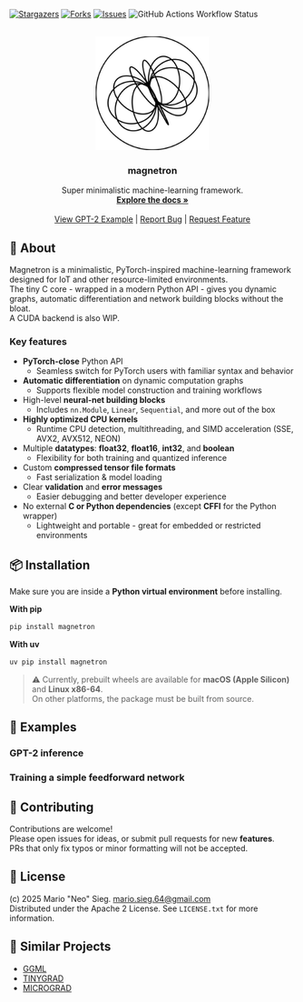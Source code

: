 [![Stargazers][stars-shield]][stars-url]
[![Forks][forks-shield]][forks-url]
[![Issues][issues-shield]][issues-url]
![GitHub Actions Workflow Status][ci-shield]

<br />
<div align="center">
  <a href="https://github.com/MarioSieg/magnetron">
    <img src="media/magnetron-logo.svg" alt="Logo" width="200" height="200">
  </a>

<h3 align="center">magnetron</h3>
  <p align="center">
    Super minimalistic machine-learning framework.
    <br />
    <a href="https://github.com/MarioSieg/magnetron/tree/master/docs"><strong>Explore the docs »</strong></a>
    <br />
    <br />
    <a href="https://github.com/MarioSieg/magnetron/blob/master/examples/gpt2/gpt2.py">View GPT-2 Example</a>
    |
    <a href="https://github.com/MarioSieg/magnetron/issues/new?labels=bug&template=bug-report---.md">Report Bug</a>
    |
    <a href="https://github.com/MarioSieg/magnetron/issues/new?labels=enhancement&template=feature-request---.md">Request Feature</a>
  </p>
</div>

## 📖 About

Magnetron is a minimalistic, PyTorch-inspired machine-learning framework designed for IoT and other resource-limited environments.<br>
The tiny C core - wrapped in a modern Python API - gives you dynamic graphs, automatic differentiation and network building blocks without the bloat.<br>
A CUDA backend is also WIP.<br>

### Key features
* **PyTorch-close** Python API  
  - Seamless switch for PyTorch users with familiar syntax and behavior 
* **Automatic differentiation** on dynamic computation graphs  
  - Supports flexible model construction and training workflows  
* High-level **neural-net building blocks**  
  - Includes `nn.Module`, `Linear`, `Sequential`, and more out of the box
* **Highly optimized CPU kernels**
  - Runtime CPU detection, multithreading, and SIMD acceleration (SSE, AVX2, AVX512, NEON)
* Multiple **datatypes**: **float32**, **float16**, **int32**, and **boolean**  
  - Flexibility for both training and quantized inference  
* Custom **compressed tensor file formats**  
  - Fast serialization & model loading
* Clear **validation** and **error messages**  
  - Easier debugging and better developer experience
* No external **C or Python dependencies** (except **CFFI** for the Python wrapper)  
  - Lightweight and portable - great for embedded or restricted environments


## 📦 Installation

Make sure you are inside a **Python virtual environment** before installing.

**With pip**
```bash
pip install magnetron
```

**With uv**
```bash
uv pip install magnetron
```
> ⚠️ Currently, prebuilt wheels are available for **macOS (Apple Silicon)** and **Linux x86-64**.  
> On other platforms, the package must be built from source.

## 🧪 Examples

### GPT-2 inference

### Training a simple feedforward network

## 🤝 Contributing
Contributions are welcome!  
Please open issues for ideas, or submit pull requests for new **features**.  
PRs that only fix typos or minor formatting will not be accepted.

## 📜 License
(c) 2025 Mario "Neo" Sieg. mario.sieg.64@gmail.com<br>
Distributed under the Apache 2 License. See `LICENSE.txt` for more information.

## 🧩 Similar Projects

* [GGML](https://github.com/ggerganov/ggml)
* [TINYGRAD](https://github.com/tinygrad/tinygrad)
* [MICROGRAD](https://github.com/karpathy/micrograd)

[contributors-shield]: https://img.shields.io/github/contributors/MarioSieg/magnetron.svg?style=for-the-badge
[contributors-url]: https://github.com/MarioSieg/magnetron/graphs/contributors
[forks-shield]: https://img.shields.io/github/forks/MarioSieg/magnetron.svg?style=for-the-badge
[forks-url]: https://github.com/MarioSieg/magnetron/network/members
[stars-shield]: https://img.shields.io/github/stars/MarioSieg/magnetron.svg?style=for-the-badge
[stars-url]: https://github.com/MarioSieg/magnetron/stargazers
[issues-shield]: https://img.shields.io/github/issues/MarioSieg/magnetron.svg?style=for-the-badge
[issues-url]: https://github.com/MarioSieg/magnetron/issues
[license-shield]: https://img.shields.io/github/license/MarioSieg/magnetron.svg?style=for-the-badge
[license-url]: https://github.com/MarioSieg/magnetron/blob/master/LICENSE.txt
[ci-shield]: https://img.shields.io/github/actions/workflow/status/MarioSieg/magnetron/cmake-python-multi-platform.yml?style=for-the-badge
